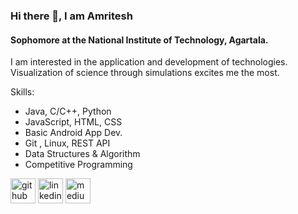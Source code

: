 ### Hi there 👋, I am Amritesh
#### Sophomore at the National Institute of Technology, Agartala.
I am interested in the application and development of technologies. Visualization of science through simulations excites me the most.

Skills:
- Java, C/C++, Python
- JavaScript, HTML, CSS
- Basic Android App Dev.
- Git , Linux, REST API
- Data Structures & Algorithm
- Competitive Programming



[<img src='https://cdn.jsdelivr.net/npm/simple-icons@3.0.1/icons/github.svg' alt='github' height='40'>](https://github.com/https://github.com/amritesh19)  [<img src='https://cdn.jsdelivr.net/npm/simple-icons@3.0.1/icons/linkedin.svg' alt='linkedin' height='40'>](https://www.linkedin.com/in/https://www.linkedin.com/in/amritesh-anand-37b0831b6//)  [<img src='https://cdn.jsdelivr.net/npm/simple-icons@3.0.1/icons/medium.svg' alt='medium' height='40'>](https://amriteshanand19.medium.com/)  


